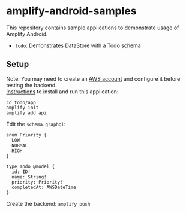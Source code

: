 # amplify-android-samples
This repository contains sample applications to demonstrate usage of Amplify Android.
* `todo`: Demonstrates DataStore with a Todo schema

## Setup
Note: You may need to create an [AWS account](https://docs.amplify.aws/lib/project-setup/prereq/q/platform/android) and configure it before testing the backend.<br />
[Instructions](https://docs.amplify.aws/lib/datastore/getting-started/q/platform/android#option-2-use-amplify-cli) to install and run this application:
```
cd todo/app
amplify init
amplify add api
```
Edit the `schema.graphql`:
```
enum Priority {
  LOW
  NORMAL
  HIGH
}

type Todo @model {
  id: ID!
  name: String!
  priority: Priority!
  completedAt: AWSDateTime
}
```
Create the backend:
`amplify push`
